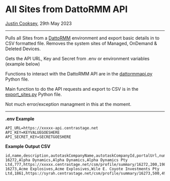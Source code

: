 # All Sites from DattoRMM API

[Justin Cooksey](https://github.com/jscooksey), 29th May 2023

---

Pulls all Sites from a [DattoRMM](https://www.datto.com/au/products/rmm/) environment and export basic details in to CSV formatted file.
Removes the system sites of Managed, OnDemand & Deleted Devices.

Gets the API URL, Key and Secret from .env or environment variables (example below)

Functions to interact with the DattoRMM API are in the [dattormmapi.py](https://github.com/jscooksey/xxxxx/blob/main/dattormmapi.py) Python file.

Main function to do the API requests and export to CSV is in the [export_sites.py](https://github.com/jscooksey/xxxxx/blob/main/export_sites.py) Python file.

Not much error/exception managment in this at the moment.

---

**.env Example**

```
API_URL=https://xxxxx-api.centrastage.net
API_KEY=KEYVALUEGOESHERE
API_SECRET_KEY=SECRETGOESHERE
```

**Example Output CSV**

```
id,name,description,autotaskCompanyName,autotaskCompanyId,portalUrl,numberOfDevices,numberOfOnlineDevices,numberOfOfflineDevices
16272,Alpha Dynamics,Alpha Dynamics,Alpha Dynamics Pty Ltd,777,https://xxxxx.centrastage.net/csm/profile/summary/16272,200,198,2
16273,Acme Explosives,Acme Explosives,Wile E. Coyote Investments Pty Ltd,1861,https://syrah.centrastage.net/csm/profile/summary/16273,500,499,1
```
